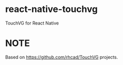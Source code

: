 # react-native-touchvg
TouchVG for React Native

# NOTE
Based on https://github.com/rhcad/TouchVG projects.
